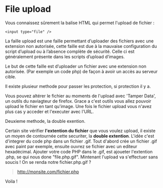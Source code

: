# File upload

Vous connaissez sûrement la balise HTML qui permet l'upload de fichier :
```
<input type="file" />
```

La faille upload est une faille permettant d’uploader des fichiers avec une extension non autorisée, cette faille est due à la mauvaise configuration du script d’upload ou à l’absence complète de sécurité. Celle ci est généralement présente dans les scripts d’upload d’images.

Le but de cette faille est d’uploader un fichier avec une extension non autorisée. (Par exemple un code php) de façon à avoir un accès au serveur cible.

Il existe plusieur methode pour passer les protection, si protection il y a.

Vous pouvez altérer le fichier au moments de l'upload avec 'Tamper Data', un outils du naviagteur de firefox. Grace a c'est outils vous allez pouvoir upload le fichier en tant qu'image.
Une fois le fichier upload vous n'avez plus cas y acceder et l'executer avec l'URL.

Deuxieme methode, la double exention.

Certain site vérifier **l'extention du fichier** que vous voulez upload, il existe un moyen de contournée cette securiter, la **double extention**.
L'idée c'est d'integrer du code php dans un fichier .gif.
Tout d'abord crée un fichier .gif avec paint par exemple, ensuite ouvrez se fichier avec un editeur hexadécimal. Ajouter votre code PHP dans le .gif, est ajoueter l'extention .php, se qui nous done "file.php.gif".
Mintenant l'upload va s'effectuer sans soucis !
On se renda notre fichier.php.gif ?

>http://monsite.com/fichier.php

Voila !